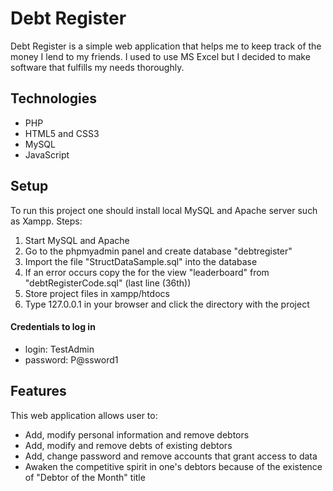 # Debt Register
Debt Register is a simple web application that helps me to keep track of the money I lend to my friends. I used to use MS Excel but I decided to make software that fulfills my needs thoroughly.
## Technologies
- PHP
- HTML5 and CSS3
- MySQL
- JavaScript
## Setup
To run this project one should install local MySQL and Apache server such as Xampp.
Steps:
1. Start MySQL and Apache
2. Go to the phpmyadmin panel and create database "debtregister"
3. Import the file "StructDataSample.sql" into the database
4. If an error occurs copy the for the view "leaderboard" from "debtRegisterCode.sql" (last line (36th))
5. Store project files in xampp/htdocs
6. Type 127.0.0.1 in your browser and click the directory with the project

#### Credentials to log in
- login: TestAdmin
- password: P@ssword1
## Features
This web application allows user to:
- Add, modify personal information and remove debtors
- Add, modify and remove debts of existing debtors
- Add, change password and remove accounts that grant access to data
- Awaken the competitive spirit in one's debtors because of the existence of "Debtor of the Month" title 